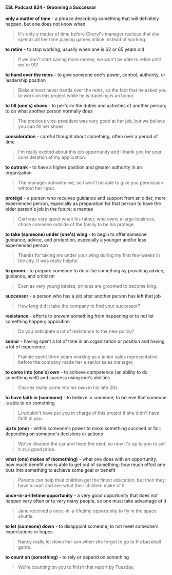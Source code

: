 #### ESL Podcast 824 - Grooming a Successor

**only a matter of time** - a phrase describing something that will definitely
happen, but one does not know when

> It's only a matter of time before Cheryl's manager realizes that she spends all
her time playing games online instead of working.

**to retire** - to stop working, usually when one is 62 or 65 years old

> If we don't start saving more money, we won't be able to retire until we're 90!

**to hand over the reins** - to give someone one's power, control, authority, or
leadership position

> Blake almost never hands over the reins, so the fact that he asked you to work
on this project while he is traveling is an honor.

**to fill (one's) shoes** - to perform the duties and activities of another person; to
do what another person normally does

> The previous vice-president was very good at her job, but we believe you can
fill her shoes.

**consideration** - careful thought about something, often over a period of time

> I'm really excited about this job opportunity and I thank you for your
consideration of my application.

**to outrank** - to have a higher position and greater authority in an organization

> The manager outranks me, so I won't be able to give you permission without
her input.

**protégé** - a person who receives guidance and support from an older, more
experienced person, especially as preparation for that person to have the older
person's job in the future; a mentee

> Carl was very upset when his father, who owns a large business, chose
someone outside of the family to be his protégé.

**to take (someone) under (one's) wing** - to begin to offer someone guidance,
advice, and protection, especially a younger and/or less experienced person

> Thanks for taking me under your wing during my first few weeks in the city. It
was really helpful.

**to groom** - to prepare someone to do or be something by providing advice,
guidance, and criticism

> Even as very young babies, princes are groomed to become king.

**successor** - a person who has a job after another person has left that job

> How long did it take the company to find your successor?

**resistance** - efforts to prevent something from happening or to not let something
happen; opposition

> Do you anticipate a lot of resistance to the new policy?

**senior** - having spent a lot of time in an organization or position and having a lot
of experience

> Frannie spent three years working as a junior sales representative before the
company made her a senior sales manager.

**to come into (one's) own** - to achieve competence (an ability to do something
well) and success using one's abilities

> Charles really came into his own in his late 20s.

**to have faith in (someone)** - to believe in someone; to believe that someone is
able to do something

> Li wouldn't have put you in charge of this project if she didn't have faith in you.

**up to (one)** - within someone's power to make something succeed or fail;
depending on someone's decisions or actions

> We've cleaned the car and fixed the dent, so now it's up to you to sell it at a
good price.

**what (one) makes of (something)** - what one does with an opportunity; how
much benefit one is able to get out of something; how much effort one puts into
something to achieve some goal or benefit

> Parents can help their children get the finest education, but then they have to
wait and see what their children make of it.

**once-in-a-lifetime opportunity** - a very good opportunity that does not happen
very often or to very many people, so one must take advantage of it

> Jane received a once-in-a-lifetime opportunity to fly in the space shuttle.

**to let (someone) down** - to disappoint someone; to not meet someone's
expectations or hopes

> Nancy really let down her son when she forgot to go to his baseball game.

**to count on (something)** - to rely or depend on something

> We're counting on you to finish that report by Tuesday.

